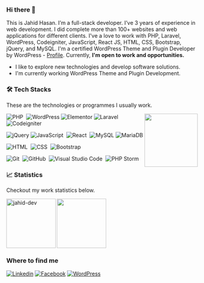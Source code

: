 ### Hi there 👋

This is Jahid Hasan. I’m a full-stack developer. I’ve 3 years of experience in web development. I did complete more than 100+ websites and web applications for different clients. I've a love to work with PHP, Laravel, WordPress, Codeigniter, JavaScript, React JS, HTML, CSS, Bootstrap, jQuery, and MySQL. I'm a certified WordPress Theme and Plugin Developer by WordPress - [Profile](https://profiles.wordpress.org/jahidcse/). Currently, **I'm open to work and opportunities.**

- I like to explore new technologies and develop software solutions.
- I'm currently working WordPress Theme and Plugin Development.


### 🛠 Tech Stacks
These are the technologies or programmes I usually work.

 <img align="right" height="140" src="https://github-readme-stats.vercel.app/api/top-langs/?username=jahid-dev&theme=react&layout=compact" />
 
![PHP](https://img.shields.io/badge/-PHP-05122A?style=flat&logo=php)&nbsp;
![WordPress](https://img.shields.io/badge/Wordpress-21759B?style=flat-square&logo=wordpress&logoColor=white)
![Elementor](https://img.shields.io/badge/Elementor-9146FF?style=flat-square&logo=elementor&logoColor=white)
![Laravel](https://img.shields.io/badge/-Larvel-05122A?style=flat&logo=laravel)&nbsp;
![Codeigniter](https://img.shields.io/badge/-Codeigniter-05122A?style=flat&logo=codeigniter)&nbsp;

![jQuery](https://img.shields.io/badge/jQuery-0769AD?style=flat-square&logo=jquery&logoColor=white)
![JavaScript](https://img.shields.io/badge/-JavaScript-05122A?style=flat&logo=javascript)&nbsp;
![React](https://img.shields.io/badge/-React-05122A?style=flat&logo=react)&nbsp;
![MySQL](https://img.shields.io/badge/MySQL-005C84?style=flat-square&logo=mysql&logoColor=white)
![MariaDB](https://img.shields.io/badge/MariaDB-003545?style=flat-square&logo=mariadb&logoColor=white)

![HTML](https://img.shields.io/badge/-HTML-05122A?style=flat&logo=HTML5)&nbsp;
![CSS](https://img.shields.io/badge/-CSS-05122A?style=flat&logo=CSS3&logoColor=1572B6)&nbsp;
![Bootstrap](https://img.shields.io/badge/-Bootstrap-05122A?style=flat&logo=bootstrap&logoColor=563D7C)

![Git](https://img.shields.io/badge/-Git-05122A?style=flat&logo=git)&nbsp;
![GitHub](https://img.shields.io/badge/-GitHub-05122A?style=flat&logo=github)&nbsp;
![Visual Studio Code](https://img.shields.io/badge/-Visual%20Studio%20Code-05122A?style=flat&logo=visual-studio-code&logoColor=007ACC)&nbsp;
![PHP Storm](https://img.shields.io/badge/-PHP%20Storm-05122A?style=flat&logo=phpstorm)&nbsp;

### 📈 Statistics
Checkout my work statistics below.

 <img  height= "130" align="left" alt="jahid-dev" src="https://github-readme-streak-stats.herokuapp.com/?user=jahid-dev&theme=dark&hide_border=true" />
 <img height= "130" src="https://github-readme-stats.vercel.app/api?username=jahid-dev&theme=dark&hide_border=true&show_icons=true&include_all_commits=true" />
 
 ### Where to find me

[![Linkedin](https://img.shields.io/badge/LinkedIn-0077B5?style=flat-square&logo=linkedin&logoColor=white)](https://www.linkedin.com/in/jahidhasanpsd/) 
[![Facebook](https://img.shields.io/badge/Facebook-1877F2?style=flat-square&logo=facebook&logoColor=white)](https://facebook.com/web.developer.jahid)
[![WordPress](https://img.shields.io/badge/Wordpress-21759B?style=flat-square&logo=wordpress&logoColor=white)](https://profiles.wordpress.org/jahidcse/)

